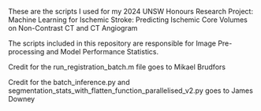 These are the scripts I used for my 2024 UNSW Honours Research Project: Machine Learning for Ischemic Stroke: Predicting Ischemic Core Volumes on Non-Contrast CT and CT Angiogram

The scripts included in this repository are responsible for Image Pre-processing and Model Performance Statistics. 

Credit for the run_registration_batch.m file goes to Mikael Brudfors

Credit for the batch_inference.py and segmentation_stats_with_flatten_function_parallelised_v2.py goes to James Downey

